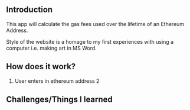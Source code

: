 ## Introduction

This app will calculate the gas fees used over the lifetime of an Ethereum Address.

Style of the website is a homage to my first experiences with using a computer i.e. making art in MS Word.

## How does it work?

1. User enters in ethereum address
   2

## Challenges/Things I learned

